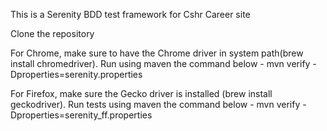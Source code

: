 This is a Serenity BDD test framework for Cshr Career site

Clone the repository

For Chrome, make sure to have the Chrome driver in system path(brew install chromedriver). 
Run using maven the command below - 
mvn verify -Dproperties=serenity.properties

For Firefox, make sure the Gecko driver is installed (brew install geckodriver). 
Run tests using maven the command below - 
mvn verify -Dproperties=serenity_ff.properties

